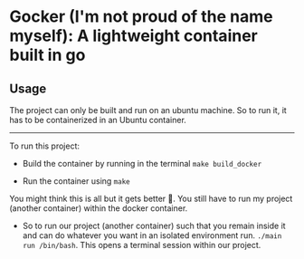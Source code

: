 # Gocker (I'm not proud of the name myself): A lightweight container built in go

## Usage

The project can only be built and run on an ubuntu machine. So to run it, it has to be containerized in an Ubuntu container.

---

To run this project:

- Build the container by running in the terminal `make build_docker`

- Run the container using `make`

You might think this is all but it gets better 🚀. You still have to run my project (another container) within the docker container.

- So to run our project (another container) such that you remain inside it and can do whatever you want in an isolated environment run. `./main run /bin/bash`. This opens a terminal session within our project.
